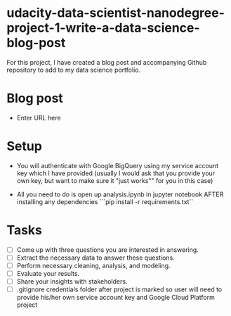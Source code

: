 # udacity-data-scientist-nanodegree-project-1-write-a-data-science-blog-post
For this project, I have created a blog post and accompanying Github repository to add to my data science portfolio. 

# Blog post

- Enter URL here

# Setup

* You will authenticate with Google BigQuery using my service account key which I have provided (usually I would ask that you provide your own key, but want to make sure it "just works"" for you in this case)

* All you need to do is open up analysis.ipynb in jupyter notebook AFTER installing any dependencies ```pip install -r requirements.txt``

# Tasks

- [ ] Come up with three questions you are interested in answering.
- [ ] Extract the necessary data to answer these questions.
- [ ] Perform necessary cleaning, analysis, and modeling.
- [ ] Evaluate your results.
- [ ] Share your insights with stakeholders.
- [ ] .gitignore credentials folder after project is marked so user will need to provide his/her own service account key and Google Cloud Platform project
